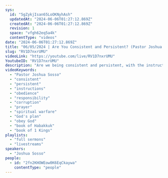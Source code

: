 ```yaml
---
sys:
  id: "5gZykjIsan65LoOKNyhAsh"
  updatedAt: "2024-06-06T01:27:12.869Z"
  createdAt: "2024-06-06T01:27:12.869Z"
  revision: 1
  space: "vfgh62eq5a4k"
  contentType: "videos"
date: "2024-06-06T01:27:12.869Z"
title: "06/05/2024 | Are You Consistent and Persistent? (Pastor Joshua Sosso)"
slug: "RV1D7nxrUMU"
videoLink: "https://youtube.com/live/RV1D7nxrUMU"
YoutubeID: "RV1D7nxrUMU"
description: "Are we being consistent and persistent, with the instructions that the Lord has given us? Look around at the state of our nation. We are responsible for all the corruption that has been happening all around us. We as a church have dropped the ball. We are in a constant war zone with the world system, we have no time to get comfortable. Our time needs to be spent with the Lord, asking for instructions, pushing for change through prayer, and when you come to God to get an answer expect one. If you have not yet heard an answer from our Lord you need to continue to push until you get one, be persistent. We have no idea what our Father's plans are for each of us but He has the ability to place us in positions that can change the nation and the world, but have we been showing ourselves to be approved and used by Him? This sermon was delivered at Freedom Fellowship Church International in San Antonio, TX."
videoKeywords:
  - "Pastor Joshua Sosso"
  - "consistent"
  - "persistent"
  - "instructions"
  - "obedience"
  - "responsibility"
  - "corruption"
  - "prayer"
  - "spiritual warfare"
  - "God's plan"
  - "obey God"
  - "book of Habakkuk"
  - "book of 1 Kings"
playlists:
  - "full sermons"
  - "livestreams"
speakers:
  - "Joshua Sosso"
people:
  - id: "2fn2KHOWEow0K6EqCkaywa"
    contentType: "people"
---
```

